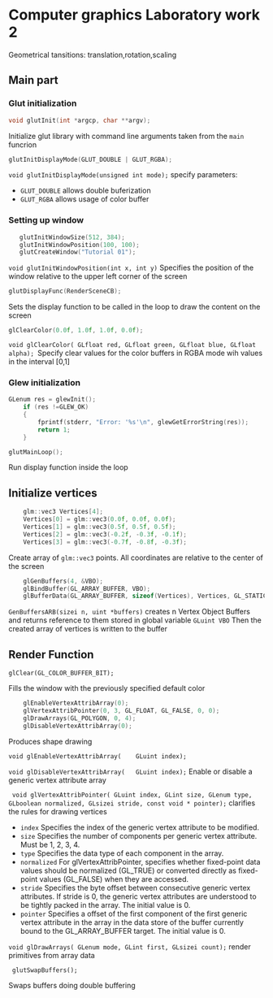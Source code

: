 # Computer graphics Laboratory work 2
Geometrical tansitions: translation,rotation,scaling
## Main part
### Glut initialization 
```c++
void glutInit(int *argcp, char **argv);
```
Initialize glut library with command line arguments taken from the `main` funcrion
```c++
glutInitDisplayMode(GLUT_DOUBLE | GLUT_RGBA);
```
`void glutInitDisplayMode(unsigned int mode);` specify parameters:
- `GLUT_DOUBLE` allows double buferization
- `GLUT_RGBA` allows usage of color buffer
### Setting up window
```c++
   glutInitWindowSize(512, 384);
   glutInitWindowPosition(100, 100);
   glutCreateWindow("Tutorial 01");
```
`void glutInitWindowPosition(int x, int y)` Specifies the position of the window relative to the upper left corner of the screen

```c++
glutDisplayFunc(RenderSceneCB);
```
Sets the display function to be called in the loop to draw the content on the screen
```c++
glClearColor(0.0f, 1.0f, 1.0f, 0.0f);
```
`void glClearColor(	GLfloat red,
GLfloat green,
GLfloat blue,
GLfloat alpha);
`Specify clear values for the color buffers in RGBA mode wih values in the interval [0,1]
### Glew initialization
```c++
GLenum res = glewInit();
    if (res !=GLEW_OK)
    {
        fprintf(stderr, "Error: '%s'\n", glewGetErrorString(res));
        return 1;
    }
```
```c++
glutMainLoop();
```
Run display function inside the loop
</br>


## Initialize vertices
```c++
    glm::vec3 Vertices[4];
    Vertices[0] = glm::vec3(0.0f, 0.0f, 0.0f);
    Vertices[1] = glm::vec3(0.5f, 0.5f, 0.5f);
    Vertices[2] = glm::vec3(-0.2f, -0.3f, -0.1f);
    Vertices[3] = glm::vec3(-0.7f, -0.8f, -0.3f);
```
Create array of `glm::vec3` points. All coordinates are relative to the center of the screen
```c++
    glGenBuffers(4, &VBO);
    glBindBuffer(GL_ARRAY_BUFFER, VBO);
    glBufferData(GL_ARRAY_BUFFER, sizeof(Vertices), Vertices, GL_STATIC_DRAW);
```
`GenBuffersARB(sizei n, uint *buffers)` creates n Vertex Object Buffers and returns reference to them stored in global variable `GLuint VBO`
 Then the created array of vertices is written to the buffer   
## Render Function
```с++
glClear(GL_COLOR_BUFFER_BIT);
```
Fills the window with the previously specified default color
```c++
    glEnableVertexAttribArray(0);
    glVertexAttribPointer(0, 3, GL_FLOAT, GL_FALSE, 0, 0);
    glDrawArrays(GL_POLYGON, 0, 4); 
    glDisableVertexAttribArray(0);
```
Produces shape drawing

`void glEnableVertexAttribArray(	GLuint index);`

`void glDisableVertexAttribArray(	GLuint index);`  Enable or disable a generic vertex attribute array

`
void glVertexAttribPointer(	GLuint index,
 	GLint size,
 	GLenum type,
 	GLboolean normalized,
 	GLsizei stride,
 	const void * pointer);` clarifies the rules for drawing vertices
- `index` Specifies the index of the generic vertex attribute to be modified.
- `size` Specifies the number of components per generic vertex attribute. Must be 1, 2, 3, 4.
- `type` Specifies the data type of each component in the array.
- `normalized` For glVertexAttribPointer, specifies whether fixed-point data values should be normalized (GL_TRUE) or converted directly as fixed-point values (GL_FALSE) when they are accessed.
- `stride` Specifies the byte offset between consecutive generic vertex attributes. If stride is 0, the generic vertex attributes are understood to be tightly packed in the array. The initial value is 0.
- `pointer` Specifies a offset of the first component of the first generic vertex attribute in the array in the data store of the buffer currently bound to the GL_ARRAY_BUFFER target. The initial value is 0.


`void glDrawArrays(	GLenum mode,
 	GLint first,
 	GLsizei count);` render primitives from array data

```с++
 glutSwapBuffers();
```
Swaps buffers doing double buffering
